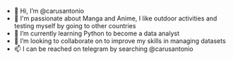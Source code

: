 - 👋 Hi, I’m @carusantonio
- 👀 I'm passionate about Manga and Anime, I like outdoor activities and testing myself by going to other countries
- 🌱 I’m currently learning Python to become a data analyst
- 💞️ I’m looking to collaborate on to improve my skills in managing datasets
- 📫 I can be reached on telegram by searching @carusantonio

<!---
carusantonio/carusantonio is a ✨ special ✨ repository because its `README.md` (this file) appears on your GitHub profile.
You can click the Preview link to take a look at your changes.
--->
